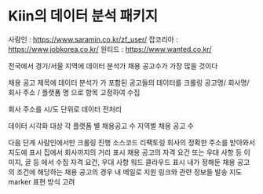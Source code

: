 # Kiin의 데이터 분석 패키지

사람인 : https://www.saramin.co.kr/zf_user/
잡코리아 : https://www.jobkorea.co.kr/
원티드 : https://www.wanted.co.kr/

전국에서 경기/서울 지역에 데이터 분석가 채용 공고수가 가장 많을 것이다

채용 공고 제목에 
데이터 분석가 가 포함된 공고들의 데이터를 크롤링
공고명/ 회사명/ 회사 주소 / 플랫폼 명 으로 항목 고정하여 수집

회사 주소를 시/도 단위로 데이터 전처리

데이터 시각화 대상 
각 플랫폼 별 채용공고 수
지역벌 채용 공고 수

다음 단계
사람인에서만 크롤링 진행
소스코드 리팩토링
회사의 정확한 주소를 받아와서 지도에 표시
집에서 회사까지의 거리 표시
채용 공고의 자격 요건 또는 우대 사항 등 이미지, 글 등 에서 수집
자격 요건, 우대 사항 워드 클라우드 표시
내가 정해둔 채용 공고의 조건에 해당하는 채용 공고의 경우 내 메일로 지원 링크와 관련 정보들 발송
지도 marker 표현 방식 고려



